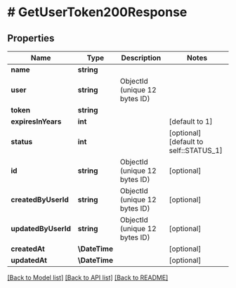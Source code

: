 # # GetUserToken200Response

## Properties

Name | Type | Description | Notes
------------ | ------------- | ------------- | -------------
**name** | **string** |  |
**user** | **string** | ObjectId (unique 12 bytes ID) |
**token** | **string** |  |
**expiresInYears** | **int** |  | [default to 1]
**status** | **int** |  | [optional] [default to self::STATUS_1]
**id** | **string** | ObjectId (unique 12 bytes ID) | [optional]
**createdByUserId** | **string** | ObjectId (unique 12 bytes ID) | [optional]
**updatedByUserId** | **string** | ObjectId (unique 12 bytes ID) | [optional]
**createdAt** | **\DateTime** |  | [optional]
**updatedAt** | **\DateTime** |  | [optional]

[[Back to Model list]](../../README.md#models) [[Back to API list]](../../README.md#endpoints) [[Back to README]](../../README.md)
